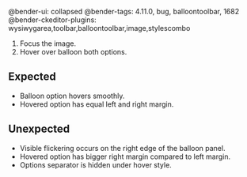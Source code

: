@bender-ui: collapsed
@bender-tags: 4.11.0, bug, balloontoolbar, 1682
@bender-ckeditor-plugins: wysiwygarea,toolbar,balloontoolbar,image,stylescombo

1. Focus the image.
1. Hover over balloon both options.

## Expected

* Balloon option hovers smoothly.
* Hovered option has equal left and right margin.

## Unexpected

* Visible flickering occurs on the right edge of the balloon panel.
* Hovered option has bigger right margin compared to left margin.
* Options separator is hidden under hover style.
